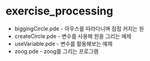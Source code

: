 # exercise_processing

- biggingCircle.pde - 마우스를 따라다니며 점점 커지는 원
- createCircle.pde - 변수를 사용해 원을 그리는 예제
- useVariable.pde - 변수를 활용해보는 예제
- zoog.pde - zoog를 그리는 프로그램
